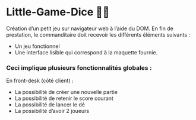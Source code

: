 # Little-Game-Dice 🎲🎲

Création d’un petit jeu sur navigateur web à l’aide du DOM.
En fin de prestation, le commanditaire doit recevoir les différents éléments suivants :
- Un jeu fonctionnel
- Une interface lisible qui correspond à la maquette fournie.

### Ceci implique plusieurs fonctionnalités globales :
En front-desk (côté client) :
- La possibilité de créer une nouvelle partie
- La possibilité de retenir le score courant
- La possibilité de lancer le dé
- La possibilité d’avoir 2 joueurs

